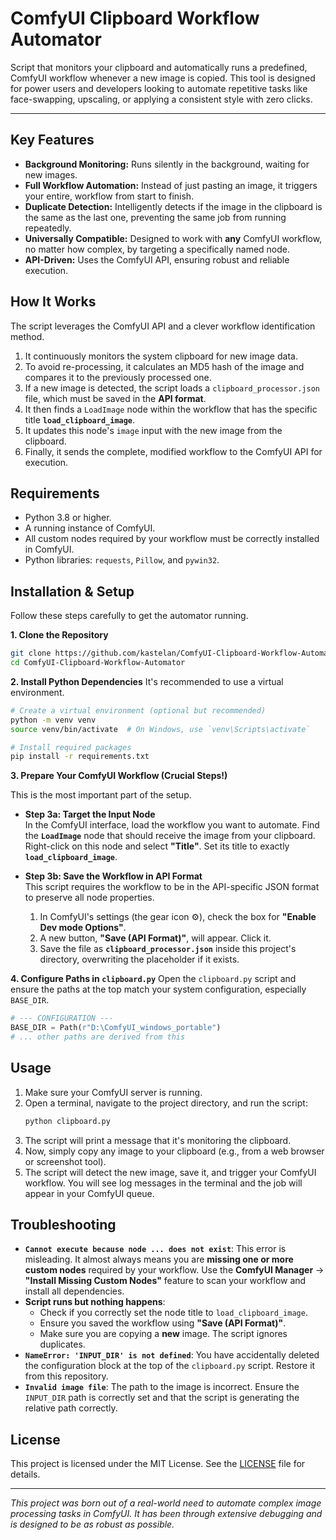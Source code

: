 # ComfyUI Clipboard Workflow Automator

Script that monitors your clipboard and automatically runs a predefined, ComfyUI workflow whenever a new image is copied. This tool is designed for power users and developers looking to automate repetitive tasks like face-swapping, upscaling, or applying a consistent style with zero clicks.


---

## Key Features

-   **Background Monitoring:** Runs silently in the background, waiting for new images.
-   **Full Workflow Automation:** Instead of just pasting an image, it triggers your entire, workflow from start to finish.
-   **Duplicate Detection:** Intelligently detects if the image in the clipboard is the same as the last one, preventing the same job from running repeatedly.
-   **Universally Compatible:** Designed to work with **any** ComfyUI workflow, no matter how complex, by targeting a specifically named node.
-   **API-Driven:** Uses the ComfyUI API, ensuring robust and reliable execution.

## How It Works

The script leverages the ComfyUI API and a clever workflow identification method.

1.  It continuously monitors the system clipboard for new image data.
2.  To avoid re-processing, it calculates an MD5 hash of the image and compares it to the previously processed one.
3.  If a new image is detected, the script loads a `clipboard_processor.json` file, which must be saved in the **API format**.
4.  It then finds a `LoadImage` node within the workflow that has the specific title **`load_clipboard_image`**.
5.  It updates this node's `image` input with the new image from the clipboard.
6.  Finally, it sends the complete, modified workflow to the ComfyUI API for execution.

## Requirements

-   Python 3.8 or higher.
-   A running instance of ComfyUI.
-   All custom nodes required by your workflow must be correctly installed in ComfyUI.
-   Python libraries: `requests`, `Pillow`, and `pywin32`.

## Installation & Setup

Follow these steps carefully to get the automator running.

**1. Clone the Repository**
```bash
git clone https://github.com/kastelan/ComfyUI-Clipboard-Workflow-Automator.git
cd ComfyUI-Clipboard-Workflow-Automator
```

**2. Install Python Dependencies**
It's recommended to use a virtual environment.
```bash
# Create a virtual environment (optional but recommended)
python -m venv venv
source venv/bin/activate  # On Windows, use `venv\Scripts\activate`

# Install required packages
pip install -r requirements.txt
```

**3. Prepare Your ComfyUI Workflow (Crucial Steps!)**

This is the most important part of the setup.

-   **Step 3a: Target the Input Node**  
    In the ComfyUI interface, load the workflow you want to automate. Find the **`LoadImage`** node that should receive the image from your clipboard. Right-click on this node and select **"Title"**. Set its title to exactly **`load_clipboard_image`**.


-   **Step 3b: Save the Workflow in API Format**  
    This script requires the workflow to be in the API-specific JSON format to preserve all node properties.
    1.  In ComfyUI's settings (the gear icon ⚙️), check the box for **"Enable Dev mode Options"**.
    2.  A new button, **"Save (API Format)"**, will appear. Click it.
    3.  Save the file as **`clipboard_processor.json`** inside this project's directory, overwriting the placeholder if it exists.


**4. Configure Paths in `clipboard.py`**
Open the `clipboard.py` script and ensure the paths at the top match your system configuration, especially `BASE_DIR`.

```python
# --- CONFIGURATION ---
BASE_DIR = Path(r"D:\ComfyUI_windows_portable")
# ... other paths are derived from this
```

## Usage

1.  Make sure your ComfyUI server is running.
2.  Open a terminal, navigate to the project directory, and run the script:
    ```bash
    python clipboard.py
    ```
3.  The script will print a message that it's monitoring the clipboard.
4.  Now, simply copy any image to your clipboard (e.g., from a web browser or screenshot tool).
5.  The script will detect the new image, save it, and trigger your ComfyUI workflow. You will see log messages in the terminal and the job will appear in your ComfyUI queue.

## Troubleshooting

-   **`Cannot execute because node ... does not exist`**: This error is misleading. It almost always means you are **missing one or more custom nodes** required by your workflow. Use the **ComfyUI Manager** -> **"Install Missing Custom Nodes"** feature to scan your workflow and install all dependencies.
-   **Script runs but nothing happens**:
    -   Check if you correctly set the node title to `load_clipboard_image`.
    -   Ensure you saved the workflow using **"Save (API Format)"**.
    -   Make sure you are copying a **new** image. The script ignores duplicates.
-   **`NameError: 'INPUT_DIR' is not defined`**: You have accidentally deleted the configuration block at the top of the `clipboard.py` script. Restore it from this repository.
-   **`Invalid image file`**: The path to the image is incorrect. Ensure the `INPUT_DIR` path is correctly set and that the script is generating the relative path correctly.


## License

This project is licensed under the MIT License. See the [LICENSE](LICENSE) file for details.

---

*This project was born out of a real-world need to automate complex image processing tasks in ComfyUI. It has been through extensive debugging and is designed to be as robust as possible.*

